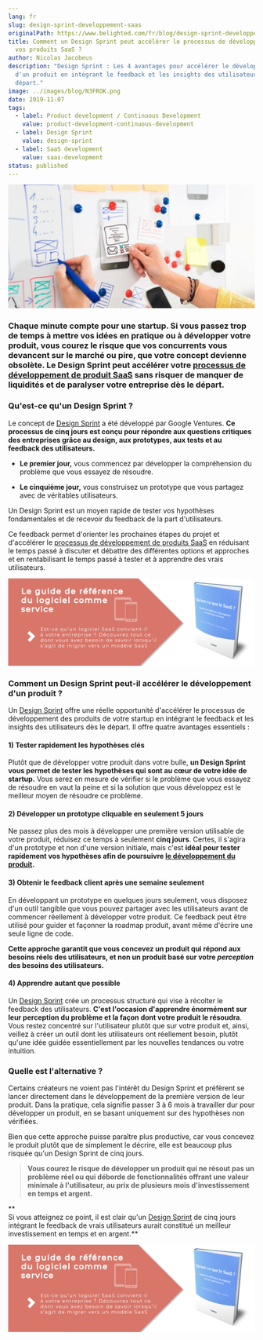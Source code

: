 ```yaml
---
lang: fr
slug: design-sprint-developpement-saas
originalPath: https://www.belighted.com/fr/blog/design-sprint-developpement-saas
title: Comment un Design Sprint peut accélérer le processus de développement de
  vos produits SaaS ?
author: Nicolas Jacobeus
description: "Design Sprint : Les 4 avantages pour accélérer le développement
  d'un produit en intégrant le feedback et les insights des utilisateurs dès le
  départ."
image: ../images/blog/N3FROK.png
date: 2019-11-07
tags:
  - label: Product development / Continuous Development
    value: product-development-continuous-development
  - label: Design Sprint
    value: design-sprint
  - label: SaaS development
    value: saas-development
status: published
---
```

![Design Sprint développement projet](/content/images/legacy/0svn9jckMI8Euq0q2kA-R.png)

### Chaque minute compte pour une startup. Si vous passez trop de temps à mettre vos idées en pratique ou à développer votre produit, vous courez le risque que vos concurrents vous devancent sur le marché ou pire, que votre concept devienne obsolète. Le Design Sprint peut accélérer votre [processus de développement de produit SaaS](/fr/blog/methode-developpement-produits-saas) sans risquer de manquer de liquidités et de paralyser votre entreprise dès le départ.

### **Qu'est-ce qu'un Design Sprint ?**

Le concept de [Design Sprint](/fr/design-sprint) a été développé par Google Ventures. **Ce processus de cinq jours est conçu pour répondre aux questions critiques des entreprises grâce au design, aux prototypes, aux tests et au feedback des utilisateurs.**

*   **Le premier jour,** vous commencez par développer la compréhension du problème que vous essayez de résoudre.  
      
    
*   **Le cinquième jour,** vous construisez un prototype que vous partagez avec de véritables utilisateurs.

Un Design Sprint est un moyen rapide de tester vos hypothèses fondamentales et de recevoir du feedback de la part d'utilisateurs.

Ce feedback permet d'orienter les prochaines étapes du projet et d'accélérer le [processus de développement de produits SaaS](/fr/blog/methode-developpement-produits-saas) en réduisant le temps passé à discuter et débattre des différentes options et approches et en rentabilisant le temps passé à tester et à apprendre des vrais utilisateurs. 

[![Nouveau call-to-action](/content/images/legacy/Htz_P1iMXy1bwRoC6u7Xy.png)](https://cta-redirect.hubspot.com/cta/redirect/1684659/efa19144-ba00-4802-bd26-7c27dbad25ab)

### **Comment un Design Sprint peut-il accélérer le développement d'un produit ?**

Un [Design Sprint](/fr/design-sprint) offre une réelle opportunité d'accélérer le processus de développement des produits de votre startup en intégrant le feedback et les insights des utilisateurs dès le départ. Il offre quatre avantages essentiels :

#### 1) Tester rapidement les hypothèses clés

Plutôt que de développer votre produit dans votre bulle, **un Design Sprint vous permet de tester les hypothèses qui sont au cœur de votre idée de startup.** Vous serez en mesure de vérifier si le problème que vous essayez de résoudre en vaut la peine et si la solution que vous développez est le meilleur moyen de résoudre ce problème.

#### 2) Développer un prototype cliquable en seulement 5 jours

Ne passez plus des mois à développer une première version utilisable de votre produit, réduisez ce temps à seulement **cinq jours**. Certes, il s'agira d'un prototype et non d'une version initiale, mais c'est **idéal pour tester rapidement vos hypothèses afin de poursuivre [le développement du produit](/fr/blog/methode-developpement-produits-saas).**

#### 3) Obtenir le feedback client après une semaine seulement

En développant un prototype en quelques jours seulement, vous disposez d'un outil tangible que vous pouvez partager avec les utilisateurs avant de commencer réellement à développer votre produit. Ce feedback peut être utilisé pour guider et façonner la roadmap produit, avant même d'écrire une seule ligne de code.

**Cette approche garantit que vous concevez un produit qui répond aux besoins réels des utilisateurs, et non un produit basé sur votre _perception_ des besoins des utilisateurs.**

#### 4) Apprendre autant que possible

Un [Design Sprint](/fr/design-sprint) crée un processus structuré qui vise à récolter le feedback des utilisateurs. **C'est l'occasion d'apprendre énormément sur leur perception du problème et la façon dont votre produit le résoudra**. Vous restez concentré sur l'utilisateur plutôt que sur votre produit et, ainsi, veillez à créer un outil dont les utilisateurs ont réellement besoin, plutôt qu'une idée guidée essentiellement par les nouvelles tendances ou votre intuition.

### **Quelle est l'alternative ?**

Certains créateurs ne voient pas l'intérêt du Design Sprint et préfèrent se lancer directement dans le développement de la première version de leur produit. Dans la pratique, cela signifie passer 3 à 6 mois à travailler dur pour développer un produit, en se basant uniquement sur des hypothèses non vérifiées.

Bien que cette approche puisse paraître plus productive, car vous concevez le produit plutôt que de simplement le décrire, elle est beaucoup plus risquée qu'un Design Sprint de cinq jours.

> **Vous courez le risque de développer un produit qui ne résout pas un problème réel ou qui déborde de fonctionnalités offrant une valeur minimale à l'utilisateur, au prix de plusieurs mois d'investissement en temps et argent.**

**  
Si vous atteignez ce point, il est clair qu'un [Design Sprint](/fr/design-sprint) de cinq jours intégrant le feedback de vrais utilisateurs aurait constitué un meilleur investissement en temps et en argent.**

[![Nouveau call-to-action](/content/images/legacy/Htz_P1iMXy1bwRoC6u7Xy.png)](https://cta-redirect.hubspot.com/cta/redirect/1684659/efa19144-ba00-4802-bd26-7c27dbad25ab)